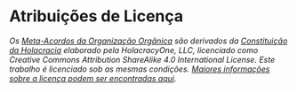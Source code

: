 # Atribuições de Licença

_Os_ [_Meta-Acordos da Organização Orgânica_](atribuicoes-licenca.md#meta-acordos) _são derivados da_ [_Constituição da Holacracia_](https://holacracy.com/constitution) _elaborado pela HolacracyOne, LLC, licenciado como Creative Commons Attribution ShareAlike 4.0 International License. Este trabalho é licenciado sob as mesmas condições._ [_Maiores informações sobre a licença podem ser encontradas aqui_](license.md)_._

